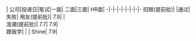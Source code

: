 
| 公司|投递日|笔试|一面| 二面|三面| HR面|
-|-|-|-|-|-|-|-|-
招银(提前批)|		|通过|	失败|	
用友(提前批)|	7.9|	|		
浪潮(提前批)|	7.7|	7.9|		
跟我学|		|		|
Shine|	7.9|			

